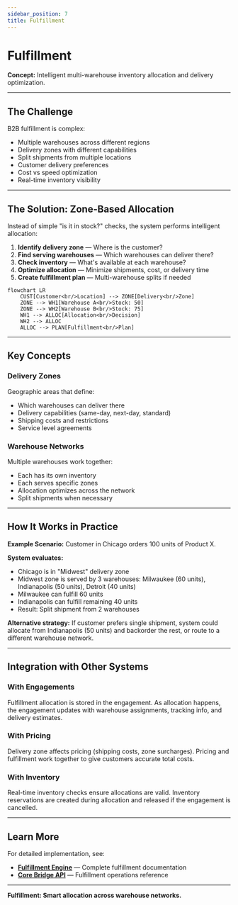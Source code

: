 ```yaml
---
sidebar_position: 7
title: Fulfillment
---
```


# Fulfillment
**Concept:** Intelligent multi-warehouse inventory allocation and delivery optimization.

---

## The Challenge

B2B fulfillment is complex:
- Multiple warehouses across different regions
- Delivery zones with different capabilities
- Split shipments from multiple locations
- Customer delivery preferences
- Cost vs speed optimization
- Real-time inventory visibility

---

## The Solution: Zone-Based Allocation

Instead of simple "is it in stock?" checks, the system performs intelligent allocation:

1. **Identify delivery zone** — Where is the customer?
2. **Find serving warehouses** — Which warehouses can deliver there?
3. **Check inventory** — What's available at each warehouse?
4. **Optimize allocation** — Minimize shipments, cost, or delivery time
5. **Create fulfillment plan** — Multi-warehouse splits if needed

```mermaid
flowchart LR
    CUST[Customer<br/>Location] --> ZONE[Delivery<br/>Zone]
    ZONE --> WH1[Warehouse A<br/>Stock: 50]
    ZONE --> WH2[Warehouse B<br/>Stock: 75]
    WH1 --> ALLOC[Allocation<br/>Decision]
    WH2 --> ALLOC
    ALLOC --> PLAN[Fulfillment<br/>Plan]
```

---

## Key Concepts

### Delivery Zones

Geographic areas that define:
- Which warehouses can deliver there
- Delivery capabilities (same-day, next-day, standard)
- Shipping costs and restrictions
- Service level agreements

### Warehouse Networks

Multiple warehouses work together:
- Each has its own inventory
- Each serves specific zones
- Allocation optimizes across the network
- Split shipments when necessary

---

## How It Works in Practice

**Example Scenario:**
Customer in Chicago orders 100 units of Product X.

**System evaluates:**
- Chicago is in "Midwest" delivery zone
- Midwest zone is served by 3 warehouses: Milwaukee (60 units), Indianapolis (50 units), Detroit (40 units)
- Milwaukee can fulfill 60 units
- Indianapolis can fulfill remaining 40 units
- Result: Split shipment from 2 warehouses

**Alternative strategy:**
If customer prefers single shipment, system could allocate from Indianapolis (50 units) and backorder the rest, or route to a different warehouse network.

---

## Integration with Other Systems

### With Engagements
Fulfillment allocation is stored in the engagement. As allocation happens, the engagement updates with warehouse assignments, tracking info, and delivery estimates.

### With Pricing
Delivery zone affects pricing (shipping costs, zone surcharges). Pricing and fulfillment work together to give customers accurate total costs.

### With Inventory
Real-time inventory checks ensure allocations are valid. Inventory reservations are created during allocation and released if the engagement is cancelled.

---

## Learn More

For detailed implementation, see:

- **[Fulfillment Engine](/commercebridge/fulfillment-engine)** — Complete fulfillment documentation
- **[Core Bridge API](/commercebridge/core-bridge)** — Fulfillment operations reference

---

**Fulfillment: Smart allocation across warehouse networks.**
